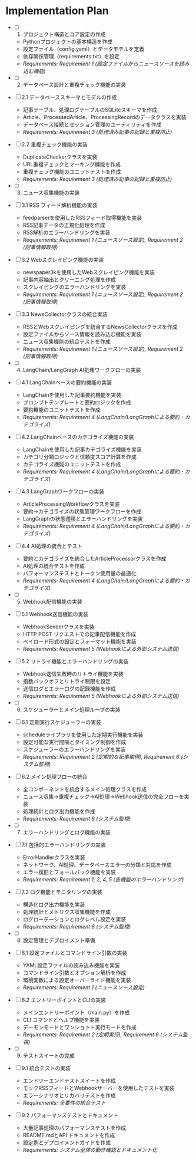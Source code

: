 # Implementation Plan

- [ ] 1. プロジェクト構造とコア設定の作成
  - Pythonプロジェクトの基本構造を作成
  - 設定ファイル（config.yaml）とデータモデルを定義
  - 依存関係管理（requirements.txt）を設定
  - _Requirements: Requirement 1 (設定ファイルからニュースソースを読み込む機能)_

- [ ] 2. データベース設計と重複チェック機能の実装
- [ ] 2.1 データベーススキーマとモデルの作成
  - 記事テーブル、処理ログテーブルのSQLiteスキーマを作成
  - Article、ProcessedArticle、ProcessingRecordのデータクラスを実装
  - データベース接続とセッション管理のユーティリティを作成
  - _Requirements: Requirement 3 (処理済み記事の記録と重複防止)_

- [ ] 2.2 重複チェック機能の実装
  - DuplicateCheckerクラスを実装
  - URL重複チェックとマーキング機能を作成
  - 重複チェック機能のユニットテストを作成
  - _Requirements: Requirement 3 (処理済み記事の記録と重複防止)_

- [ ] 3. ニュース収集機能の実装
- [ ] 3.1 RSS フィード解析機能の実装
  - feedparserを使用したRSSフィード取得機能を実装
  - RSS記事データの正規化処理を作成
  - RSS解析のエラーハンドリングを実装
  - _Requirements: Requirement 1 (ニュースソース設定), Requirement 2 (記事情報取得)_

- [ ] 3.2 Webスクレイピング機能の実装
  - newspaper3kを使用したWebスクレイピング機能を実装
  - 記事内容抽出とクリーニング処理を作成
  - スクレイピングのエラーハンドリングを実装
  - _Requirements: Requirement 1 (ニュースソース設定), Requirement 2 (記事情報取得)_

- [ ] 3.3 NewsCollectorクラスの統合実装
  - RSSとWebスクレイピングを統合するNewsCollectorクラスを作成
  - 設定ファイルからソース情報を読み込む機能を実装
  - ニュース収集機能の統合テストを作成
  - _Requirements: Requirement 1 (ニュースソース設定), Requirement 2 (記事情報取得)_

- [ ] 4. LangChain/LangGraph AI処理ワークフローの実装
- [ ] 4.1 LangChainベースの要約機能の実装
  - LangChainを使用した記事要約機能を実装
  - プロンプトテンプレートと要約ロジックを作成
  - 要約機能のユニットテストを作成
  - _Requirements: Requirement 4 (LangChain/LangGraphによる要約・カテゴライズ)_

- [ ] 4.2 LangChainベースのカテゴライズ機能の実装
  - LangChainを使用した記事カテゴライズ機能を実装
  - カテゴリ分類ロジックと信頼度スコア計算を作成
  - カテゴライズ機能のユニットテストを作成
  - _Requirements: Requirement 4 (LangChain/LangGraphによる要約・カテゴライズ)_

- [ ] 4.3 LangGraphワークフローの実装
  - ArticleProcessingWorkflowクラスを実装
  - 要約→カテゴライズの状態管理ワークフローを作成
  - LangGraphの状態遷移とエラーハンドリングを実装
  - _Requirements: Requirement 4 (LangChain/LangGraphによる要約・カテゴライズ)_

- [ ] 4.4 AI処理の統合とテスト
  - 要約とカテゴライズを統合したArticleProcessorクラスを作成
  - AI処理の統合テストを作成
  - パフォーマンステストとトークン使用量の最適化
  - _Requirements: Requirement 4 (LangChain/LangGraphによる要約・カテゴライズ)_

- [ ] 5. Webhook配信機能の実装
- [ ] 5.1 Webhook送信機能の実装
  - WebhookSenderクラスを実装
  - HTTP POST リクエストでの記事配信機能を作成
  - ペイロード形式の設定とフォーマット機能を実装
  - _Requirements: Requirement 5 (Webhookによる外部システム送信)_

- [ ] 5.2 リトライ機能とエラーハンドリングの実装
  - Webhook送信失敗時のリトライ機能を実装
  - 指数バックオフとリトライ制限を設定
  - 送信ログとエラーログの記録機能を作成
  - _Requirements: Requirement 5 (Webhookによる外部システム送信)_

- [ ] 6. スケジューラーとメイン処理ループの実装
- [ ] 6.1 定期実行スケジューラーの実装
  - scheduleライブラリを使用した定期実行機能を実装
  - 設定可能な実行間隔とタイミング制御を作成
  - スケジューラーのエラーハンドリングを実装
  - _Requirements: Requirement 2 (定期的な記事取得), Requirement 6 (システム監視)_

- [ ] 6.2 メイン処理フローの統合
  - 全コンポーネントを統合するメイン処理クラスを作成
  - ニュース収集→重複チェック→AI処理→Webhook送信の完全フローを実装
  - 処理統計とログ出力機能を作成
  - _Requirements: Requirement 6 (システム監視)_

- [ ] 7. エラーハンドリングとログ機能の実装
- [ ] 7.1 包括的エラーハンドリングの実装
  - ErrorHandlerクラスを実装
  - ネットワーク、AI処理、データベースエラーの分類と対応を作成
  - エラー復旧とフォールバック機能を実装
  - _Requirements: Requirement 1, 2, 4, 5 (各機能のエラーハンドリング)_

- [ ] 7.2 ログ機能とモニタリングの実装
  - 構造化ログ出力機能を実装
  - 処理統計とメトリクス収集機能を作成
  - ログローテーションとログレベル設定を実装
  - _Requirements: Requirement 6 (システム監視)_

- [ ] 8. 設定管理とデプロイメント準備
- [ ] 8.1 設定ファイルとコマンドライン引数の実装
  - YAML設定ファイルの読み込み機能を実装
  - コマンドライン引数とオプション解析を作成
  - 環境変数による設定オーバーライド機能を実装
  - _Requirements: Requirement 1 (ニュースソース設定)_

- [ ] 8.2 エントリーポイントとCLIの実装
  - メインエントリーポイント（main.py）を作成
  - CLI コマンドとヘルプ機能を実装
  - デーモンモードとワンショット実行モードを作成
  - _Requirements: Requirement 2 (定期実行), Requirement 6 (システム監視)_

- [ ] 9. テストスイートの完成
- [ ] 9.1 統合テストの実装
  - エンドツーエンドテストスイートを作成
  - モックRSSフィードとWebhookサーバーを使用したテストを実装
  - エラーシナリオとリカバリテストを作成
  - _Requirements: 全要件の統合テスト_

- [ ] 9.2 パフォーマンステストとドキュメント
  - 大量記事処理のパフォーマンステストを作成
  - README.mdとAPI ドキュメントを作成
  - 設定例とデプロイメントガイドを作成
  - _Requirements: システム全体の動作確認とドキュメント化_